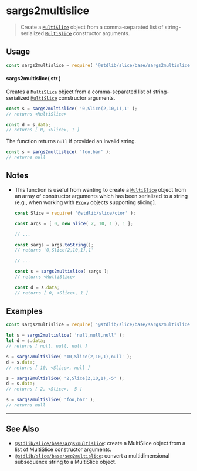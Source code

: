 <!--

@license Apache-2.0

Copyright (c) 2023 The Stdlib Authors.

Licensed under the Apache License, Version 2.0 (the "License");
you may not use this file except in compliance with the License.
You may obtain a copy of the License at

   http://www.apache.org/licenses/LICENSE-2.0

Unless required by applicable law or agreed to in writing, software
distributed under the License is distributed on an "AS IS" BASIS,
WITHOUT WARRANTIES OR CONDITIONS OF ANY KIND, either express or implied.
See the License for the specific language governing permissions and
limitations under the License.

-->

# sargs2multislice

> Create a [`MultiSlice`][@stdlib/slice/multi] object from a comma-separated list of string-serialized [`MultiSlice`][@stdlib/slice/multi] constructor arguments.

<!-- Section to include introductory text. Make sure to keep an empty line after the intro `section` element and another before the `/section` close. -->

<section class="intro">

</section>

<!-- /.intro -->

<!-- Package usage documentation. -->

<section class="usage">

## Usage

```javascript
const sargs2multislice = require( '@stdlib/slice/base/sargs2multislice' );
```

<a name="main"></a>

#### sargs2multislice( str )

Creates a [`MultiSlice`][@stdlib/slice/multi] object from a comma-separated list of string-serialized [`MultiSlice`][@stdlib/slice/multi] constructor arguments.

```javascript
const s = sargs2multislice( '0,Slice(2,10,1),1' );
// returns <MultiSlice>

const d = s.data;
// returns [ 0, <Slice>, 1 ]
```

The function returns `null` if provided an invalid string.

```javascript
const s = sargs2multislice( 'foo,bar' );
// returns null
```

</section>

<!-- /.usage -->

<!-- Package usage notes. Make sure to keep an empty line after the `section` element and another before the `/section` close. -->

<section class="notes">

## Notes

-   This function is useful from wanting to create a [`MultiSlice`][@stdlib/slice/multi] object from an array of constructor arguments which has been serialized to a string (e.g., when working with [`Proxy`][@stdlib/proxy/ctor] objects supporting slicing].

    ```javascript
    const Slice = require( '@stdlib/slice/ctor' );

    const args = [ 0, new Slice( 2, 10, 1 ), 1 ];

    // ...

    const sargs = args.toString();
    // returns '0,Slice(2,10,1),1'

    // ...

    const s = sargs2multislice( sargs );
    // returns <MultiSlice>

    const d = s.data;
    // returns [ 0, <Slice>, 1 ]
    ```

</section>

<!-- /.notes -->

<!-- Package usage examples. -->

<section class="examples">

## Examples

<!-- eslint no-undef: "error" -->

```javascript
const sargs2multislice = require( '@stdlib/slice/base/sargs2multislice' );

let s = sargs2multislice( 'null,null,null' );
let d = s.data;
// returns [ null, null, null ]

s = sargs2multislice( '10,Slice(2,10,1),null' );
d = s.data;
// returns [ 10, <Slice>, null ]

s = sargs2multislice( '2,Slice(2,10,1),-5' );
d = s.data;
// returns [ 2, <Slice>, -5 ]

s = sargs2multislice( 'foo,bar' );
// returns null
```

</section>

<!-- /.examples -->

<!-- Section to include cited references. If references are included, add a horizontal rule *before* the section. Make sure to keep an empty line after the `section` element and another before the `/section` close. -->

<section class="references">

</section>

<!-- /.references -->

<!-- Section for related `stdlib` packages. Do not manually edit this section, as it is automatically populated. -->

<section class="related">

* * *

## See Also

-   <span class="package-name">[`@stdlib/slice/base/args2multislice`][@stdlib/slice/base/args2multislice]</span><span class="delimiter">: </span><span class="description">create a MultiSlice object from a list of MultiSlice constructor arguments.</span>
-   <span class="package-name">[`@stdlib/slice/base/seq2multislice`][@stdlib/slice/base/seq2multislice]</span><span class="delimiter">: </span><span class="description">convert a multidimensional subsequence string to a MultiSlice object.</span>

</section>

<!-- /.related -->

<!-- Section for all links. Make sure to keep an empty line after the `section` element and another before the `/section` close. -->

<section class="links">

[@stdlib/slice/multi]: https://github.com/stdlib-js/stdlib/tree/develop/lib/node_modules/%40stdlib/slice/multi

[@stdlib/proxy/ctor]: https://github.com/stdlib-js/stdlib/tree/develop/lib/node_modules/%40stdlib/proxy/ctor

<!-- <related-links> -->

[@stdlib/slice/base/args2multislice]: https://github.com/stdlib-js/stdlib/tree/develop/lib/node_modules/%40stdlib/slice/base/args2multislice

[@stdlib/slice/base/seq2multislice]: https://github.com/stdlib-js/stdlib/tree/develop/lib/node_modules/%40stdlib/slice/base/seq2multislice

<!-- </related-links> -->

</section>

<!-- /.links -->
